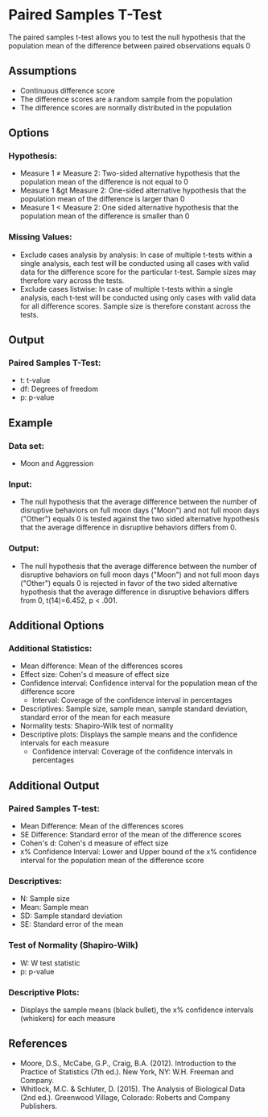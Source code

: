 Paired Samples T-Test
==========================

The paired samples t-test allows you to test the null hypothesis that the population mean of the difference between paired observations equals 0

Assumptions
-----------
- Continuous difference score
- The difference scores are a random sample from the population
- The difference scores are normally distributed in the population

Options
-------
### Hypothesis:
- Measure 1 &ne; Measure 2: Two-sided alternative hypothesis that the population mean of the difference is not equal to 0
- Measure 1 &gt Measure 2: One-sided alternative hypothesis that the population mean of the difference is larger than 0
- Measure 1 &lt; Measure 2: One sided alternative hypothesis that the population mean of the difference is smaller than 0

### Missing Values:
 - Exclude cases analysis by analysis: In case of multiple t-tests within a single analysis, each test will be conducted using all cases with valid data for the difference score for the
  particular t-test. Sample sizes may therefore vary across the tests.
 - Exclude cases listwise: In case of multiple t-tests within a single analysis, each t-test will be conducted using only cases with valid data for all difference scores. 
 Sample size is therefore constant across the tests. 
 
Output
-------

### Paired Samples T-Test:
- t: t-value
- df: Degrees of freedom
- p: p-value

Example
-------

### Data set: 
- Moon and Aggression

### Input: 
- The null hypothesis that the average difference between the number of disruptive behaviors on full moon days ("Moon") and not full 
moon days ("Other") equals 0 is tested against the two sided alternative hypothesis that the average difference in disruptive behaviors differs from 0.

### Output: 
- The null hypothesis that the average difference between the number of disruptive behaviors on full moon days ("Moon") and not full moon days ("Other") equals 0 is rejected in favor of 
the two sided alternative hypothesis that the average difference in disruptive behaviors differs from 0, t(14)=6.452, p < .001.

Additional Options
-------
### Additional Statistics:
- Mean difference: Mean of the differences scores
- Effect size: Cohen's d measure of effect size
- Confidence interval: Confidence interval for the population mean of the difference score
  - Interval: Coverage of the confidence interval in percentages
- Descriptives: Sample size, sample mean, sample standard deviation, standard error of the mean for each measure
- Normality tests: Shapiro-Wilk test of normality
- Descriptive plots: Displays the sample means and the confidence intervals for each measure
  - Confidence interval: Coverage of the confidence intervals in percentages
  
Additional Output
-------

### Paired Samples T-test:
- Mean Difference: Mean of the differences scores
- SE Difference: Standard error of the mean of the difference scores
- Cohen's d: Cohen's d measure of effect size
- x% Confidence Interval: Lower and Upper bound of the x% confidence interval for the population mean of the difference score

### Descriptives:
- N: Sample size
- Mean: Sample mean
- SD: Sample standard deviation
- SE: Standard error of the mean

### Test of Normality (Shapiro-Wilk)
- W: W test statistic
- p: p-value

### Descriptive Plots: 
- Displays the sample means (black bullet), the x% confidence intervals (whiskers) for each measure


References
-------
 - Moore, D.S., McCabe, G.P., Craig, B.A. (2012). Introduction to the Practice of Statistics (7th ed.). New York, NY: W.H. Freeman and Company.
 - Whitlock, M.C. & Schluter, D. (2015). The Analysis of Biological Data (2nd ed.). Greenwood Village, Colorado: Roberts and Company Publishers.
